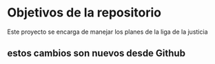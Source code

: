 # Objetivos de la repositorio

Este proyecto se encarga de manejar los planes de la liga de la justicia


## estos cambios son nuevos desde Github




